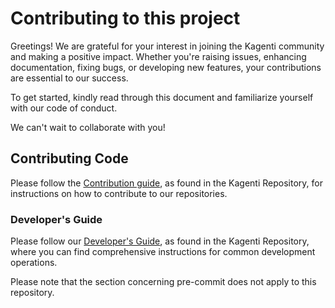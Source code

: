 # Contributing to this project

Greetings! We are grateful for your interest in joining the Kagenti community and making a positive impact. Whether you're raising issues, enhancing documentation, fixing bugs, or developing new features, your contributions are essential to our success.

To get started, kindly read through this document and familiarize yourself with our code of conduct. 

We can't wait to collaborate with you!

## Contributing Code

Please follow the [Contribution guide](https://github.com/kagenti/kagenti/blob/main/CONTRIBUTING.md#contributing-to-this-project), as found in the Kagenti Repository, for instructions on how to contribute to our repositories. 

### Developer's Guide

Please follow our [Developer's Guide](https://github.com/kagenti/kagenti/blob/main/docs/dev-guide.md#developers-guide), as found in the Kagenti Repository, where you can find comprehensive instructions for common development operations.

Please note that the section concerning pre-commit does not apply to this repository. 
